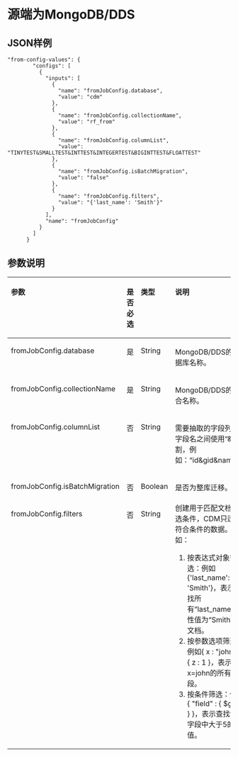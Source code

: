 # 源端为MongoDB/DDS<a name="dgc_02_0289"></a>

## JSON样例<a name="zh-cn_topic_0108272801_section33401108172339"></a>

```
"from-config-values": {
        "configs": [
          {
            "inputs": [
              {
                "name": "fromJobConfig.database",
                "value": "cdm"
              },
              {
                "name": "fromJobConfig.collectionName",
                "value": "rf_from"
              },
              {
                "name": "fromJobConfig.columnList",
                "value": "TINYTEST&SMALLTEST&INTTEST&INTEGERTEST&BIGINTTEST&FLOATTEST"
              },
              {
                "name": "fromJobConfig.isBatchMigration",
                "value": "false"
              },
              {
                "name": "fromJobConfig.filters",
                "value": "{'last_name': 'Smith'}"
              }
            ],
            "name": "fromJobConfig"
          }
        ]
      }
```

## 参数说明<a name="zh-cn_topic_0108272801_section57802592174657"></a>

<a name="zh-cn_topic_0108272801_table13922888141527"></a>
<table><thead align="left"><tr id="zh-cn_topic_0108272801_row229143141527"><th class="cellrowborder" valign="top" width="22.66%" id="mcps1.1.5.1.1"><p id="zh-cn_topic_0108272801_p66756185141527"><a name="zh-cn_topic_0108272801_p66756185141527"></a><a name="zh-cn_topic_0108272801_p66756185141527"></a>参数</p>
</th>
<th class="cellrowborder" valign="top" width="19.78%" id="mcps1.1.5.1.2"><p id="zh-cn_topic_0108272801_p38541938141527"><a name="zh-cn_topic_0108272801_p38541938141527"></a><a name="zh-cn_topic_0108272801_p38541938141527"></a>是否必选</p>
</th>
<th class="cellrowborder" valign="top" width="17.05%" id="mcps1.1.5.1.3"><p id="zh-cn_topic_0108272801_p34889279141527"><a name="zh-cn_topic_0108272801_p34889279141527"></a><a name="zh-cn_topic_0108272801_p34889279141527"></a>类型</p>
</th>
<th class="cellrowborder" valign="top" width="40.510000000000005%" id="mcps1.1.5.1.4"><p id="zh-cn_topic_0108272801_p7459369141527"><a name="zh-cn_topic_0108272801_p7459369141527"></a><a name="zh-cn_topic_0108272801_p7459369141527"></a>说明</p>
</th>
</tr>
</thead>
<tbody><tr id="zh-cn_topic_0108272801_row353218783220"><td class="cellrowborder" valign="top" width="22.66%" headers="mcps1.1.5.1.1 "><p id="zh-cn_topic_0108272801_p175321273324"><a name="zh-cn_topic_0108272801_p175321273324"></a><a name="zh-cn_topic_0108272801_p175321273324"></a>fromJobConfig.database</p>
</td>
<td class="cellrowborder" valign="top" width="19.78%" headers="mcps1.1.5.1.2 "><p id="zh-cn_topic_0108272801_p1753267183217"><a name="zh-cn_topic_0108272801_p1753267183217"></a><a name="zh-cn_topic_0108272801_p1753267183217"></a>是</p>
</td>
<td class="cellrowborder" valign="top" width="17.05%" headers="mcps1.1.5.1.3 "><p id="zh-cn_topic_0108272801_p2691102813354"><a name="zh-cn_topic_0108272801_p2691102813354"></a><a name="zh-cn_topic_0108272801_p2691102813354"></a>String</p>
</td>
<td class="cellrowborder" valign="top" width="40.510000000000005%" headers="mcps1.1.5.1.4 "><p id="zh-cn_topic_0108272801_p1053219733211"><a name="zh-cn_topic_0108272801_p1053219733211"></a><a name="zh-cn_topic_0108272801_p1053219733211"></a>MongoDB/DDS的数据库名称。</p>
</td>
</tr>
<tr id="zh-cn_topic_0108272801_row62628929141527"><td class="cellrowborder" valign="top" width="22.66%" headers="mcps1.1.5.1.1 "><p id="zh-cn_topic_0108272801_p9831304162518"><a name="zh-cn_topic_0108272801_p9831304162518"></a><a name="zh-cn_topic_0108272801_p9831304162518"></a>fromJobConfig.collectionName</p>
</td>
<td class="cellrowborder" valign="top" width="19.78%" headers="mcps1.1.5.1.2 "><p id="zh-cn_topic_0108272801_p33528469162518"><a name="zh-cn_topic_0108272801_p33528469162518"></a><a name="zh-cn_topic_0108272801_p33528469162518"></a>是</p>
</td>
<td class="cellrowborder" valign="top" width="17.05%" headers="mcps1.1.5.1.3 "><p id="zh-cn_topic_0108272801_p30716554162817"><a name="zh-cn_topic_0108272801_p30716554162817"></a><a name="zh-cn_topic_0108272801_p30716554162817"></a>String</p>
</td>
<td class="cellrowborder" valign="top" width="40.510000000000005%" headers="mcps1.1.5.1.4 "><p id="zh-cn_topic_0108272801_p32355904162824"><a name="zh-cn_topic_0108272801_p32355904162824"></a><a name="zh-cn_topic_0108272801_p32355904162824"></a>MongoDB/DDS的集合名称。</p>
</td>
</tr>
<tr id="zh-cn_topic_0108272801_row42094113141527"><td class="cellrowborder" valign="top" width="22.66%" headers="mcps1.1.5.1.1 "><p id="zh-cn_topic_0108272801_p34470963162721"><a name="zh-cn_topic_0108272801_p34470963162721"></a><a name="zh-cn_topic_0108272801_p34470963162721"></a>fromJobConfig.columnList</p>
</td>
<td class="cellrowborder" valign="top" width="19.78%" headers="mcps1.1.5.1.2 "><p id="zh-cn_topic_0108272801_p40684644162721"><a name="zh-cn_topic_0108272801_p40684644162721"></a><a name="zh-cn_topic_0108272801_p40684644162721"></a>否</p>
</td>
<td class="cellrowborder" valign="top" width="17.05%" headers="mcps1.1.5.1.3 "><p id="zh-cn_topic_0108272801_p7121906162721"><a name="zh-cn_topic_0108272801_p7121906162721"></a><a name="zh-cn_topic_0108272801_p7121906162721"></a>String</p>
</td>
<td class="cellrowborder" valign="top" width="40.510000000000005%" headers="mcps1.1.5.1.4 "><p id="zh-cn_topic_0108272801_p40003524162721"><a name="zh-cn_topic_0108272801_p40003524162721"></a><a name="zh-cn_topic_0108272801_p40003524162721"></a>需要抽取的字段列表，字段名之间使用<span class="parmvalue" id="zh-cn_topic_0108272801_parmvalue24487403162721"><a name="zh-cn_topic_0108272801_parmvalue24487403162721"></a><a name="zh-cn_topic_0108272801_parmvalue24487403162721"></a>“&amp;”</span>分割，例如：<span class="parmvalue" id="zh-cn_topic_0108272801_parmvalue19060035162721"><a name="zh-cn_topic_0108272801_parmvalue19060035162721"></a><a name="zh-cn_topic_0108272801_parmvalue19060035162721"></a>“id&amp;gid&amp;name”</span>。</p>
</td>
</tr>
<tr id="zh-cn_topic_0108272801_row19544111519403"><td class="cellrowborder" valign="top" width="22.66%" headers="mcps1.1.5.1.1 "><p id="zh-cn_topic_0108272801_p17544111514014"><a name="zh-cn_topic_0108272801_p17544111514014"></a><a name="zh-cn_topic_0108272801_p17544111514014"></a>fromJobConfig.isBatchMigration</p>
</td>
<td class="cellrowborder" valign="top" width="19.78%" headers="mcps1.1.5.1.2 "><p id="zh-cn_topic_0108272801_p6544515104010"><a name="zh-cn_topic_0108272801_p6544515104010"></a><a name="zh-cn_topic_0108272801_p6544515104010"></a>否</p>
</td>
<td class="cellrowborder" valign="top" width="17.05%" headers="mcps1.1.5.1.3 "><p id="zh-cn_topic_0108272801_p854416152400"><a name="zh-cn_topic_0108272801_p854416152400"></a><a name="zh-cn_topic_0108272801_p854416152400"></a>Boolean</p>
</td>
<td class="cellrowborder" valign="top" width="40.510000000000005%" headers="mcps1.1.5.1.4 "><p id="zh-cn_topic_0108272801_p954491510403"><a name="zh-cn_topic_0108272801_p954491510403"></a><a name="zh-cn_topic_0108272801_p954491510403"></a>是否为整库迁移。</p>
</td>
</tr>
<tr id="zh-cn_topic_0108272801_row1558641518358"><td class="cellrowborder" valign="top" width="22.66%" headers="mcps1.1.5.1.1 "><p id="zh-cn_topic_0108272801_p1158861563517"><a name="zh-cn_topic_0108272801_p1158861563517"></a><a name="zh-cn_topic_0108272801_p1158861563517"></a>fromJobConfig.filters</p>
</td>
<td class="cellrowborder" valign="top" width="19.78%" headers="mcps1.1.5.1.2 "><p id="zh-cn_topic_0108272801_p175881415123511"><a name="zh-cn_topic_0108272801_p175881415123511"></a><a name="zh-cn_topic_0108272801_p175881415123511"></a>否</p>
</td>
<td class="cellrowborder" valign="top" width="17.05%" headers="mcps1.1.5.1.3 "><p id="zh-cn_topic_0108272801_p14588191510356"><a name="zh-cn_topic_0108272801_p14588191510356"></a><a name="zh-cn_topic_0108272801_p14588191510356"></a>String</p>
</td>
<td class="cellrowborder" valign="top" width="40.510000000000005%" headers="mcps1.1.5.1.4 "><div class="p" id="zh-cn_topic_0108272801_p241710321259"><a name="zh-cn_topic_0108272801_p241710321259"></a><a name="zh-cn_topic_0108272801_p241710321259"></a>创建用于匹配文档的筛选条件，CDM只迁移符合条件的数据。例如：<a name="zh-cn_topic_0108272801_ol6793125415558"></a><a name="zh-cn_topic_0108272801_ol6793125415558"></a><ol id="zh-cn_topic_0108272801_ol6793125415558"><li>按表达式对象筛选：例如{'last_name': 'Smith'}，表示查找所有<span class="parmname" id="zh-cn_topic_0108272801_parmname0657201595916"><a name="zh-cn_topic_0108272801_parmname0657201595916"></a><a name="zh-cn_topic_0108272801_parmname0657201595916"></a>“last_name”</span>属性值为<span class="parmvalue" id="zh-cn_topic_0108272801_parmvalue21701627155916"><a name="zh-cn_topic_0108272801_parmvalue21701627155916"></a><a name="zh-cn_topic_0108272801_parmvalue21701627155916"></a>“Smith”</span>的文档。</li><li>按参数选项筛选：例如{ x : "john" }, { z : 1 }，表示查找x=john的所有z字段。</li><li>按条件筛选：例如{ "field" : { $gt: 5 } }，表示查找field字段中大于5的值。</li></ol>
</div>
</td>
</tr>
</tbody>
</table>

